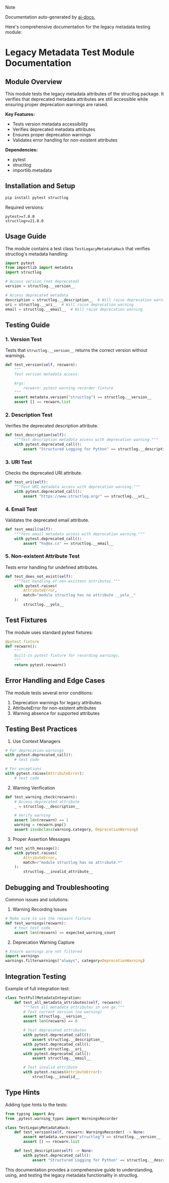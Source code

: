 
> [!NOTE]
> Documentation auto-generated by [ai-docs.](https://github.com/connor-john/ai-docs)

Here's comprehensive documentation for the legacy metadata testing module:

# Legacy Metadata Test Module Documentation

## Module Overview

This module tests the legacy metadata attributes of the structlog package. It verifies that deprecated metadata attributes are still accessible while ensuring proper deprecation warnings are raised.

**Key Features:**
- Tests version metadata accessibility
- Verifies deprecated metadata attributes
- Ensures proper deprecation warnings
- Validates error handling for non-existent attributes

**Dependencies:**
- pytest
- structlog
- importlib.metadata

## Installation and Setup

```bash
pip install pytest structlog
```

Required versions:
```
pytest>=7.0.0
structlog>=21.0.0
```

## Usage Guide

The module contains a test class `TestLegacyMetadataHack` that verifies structlog's metadata handling:

```python
import pytest
from importlib import metadata
import structlog

# Access version (not deprecated)
version = structlog.__version__

# Access deprecated metadata
description = structlog.__description__  # Will raise deprecation warning
uri = structlog.__uri__  # Will raise deprecation warning
email = structlog.__email__  # Will raise deprecation warning
```

## Testing Guide

### 1. Version Test

Tests that `structlog.__version__` returns the correct version without warnings.

```python
def test_version(self, recwarn):
    """
    Test version metadata access.

    Args:
        recwarn: pytest warning recorder fixture
    """
    assert metadata.version("structlog") == structlog.__version__
    assert [] == recwarn.list
```

### 2. Description Test

Verifies the deprecated description attribute.

```python
def test_description(self):
    """Test description metadata access with deprecation warning."""
    with pytest.deprecated_call():
        assert "Structured Logging for Python" == structlog.__description__
```

### 3. URI Test

Checks the deprecated URI attribute.

```python
def test_uri(self):
    """Test URI metadata access with deprecation warning."""
    with pytest.deprecated_call():
        assert "https://www.structlog.org/" == structlog.__uri__
```

### 4. Email Test

Validates the deprecated email attribute.

```python
def test_email(self):
    """Test email metadata access with deprecation warning."""
    with pytest.deprecated_call():
        assert "hs@ox.cx" == structlog.__email__
```

### 5. Non-existent Attribute Test

Tests error handling for undefined attributes.

```python
def test_does_not_exist(self):
    """Test handling of non-existent attributes."""
    with pytest.raises(
        AttributeError,
        match="module structlog has no attribute __yolo__"
    ):
        structlog.__yolo__
```

## Test Fixtures

The module uses standard pytest fixtures:

```python
@pytest.fixture
def recwarn():
    """
    Built-in pytest fixture for recording warnings.
    """
    return pytest.recwarn()
```

## Error Handling and Edge Cases

The module tests several error conditions:

1. Deprecation warnings for legacy attributes
2. AttributeError for non-existent attributes
3. Warning absence for supported attributes

## Testing Best Practices

1. Use Context Managers
```python
# For deprecation warnings
with pytest.deprecated_call():
    # test code

# For exceptions
with pytest.raises(AttributeError):
    # test code
```

2. Warning Verification
```python
def test_warning_check(recwarn):
    # Access deprecated attribute
    _ = structlog.__description__

    # Verify warning
    assert len(recwarn) == 1
    warning = recwarn.pop()
    assert issubclass(warning.category, DeprecationWarning)
```

3. Proper Assertion Messages
```python
def test_with_message():
    with pytest.raises(
        AttributeError,
        match=r"module structlog has no attribute.*"
    ):
        structlog.__invalid_attribute__
```

## Debugging and Troubleshooting

Common issues and solutions:

1. Warning Recording Issues
```python
# Make sure to use the recwarn fixture
def test_warnings(recwarn):
    # Your test code
    assert len(recwarn) == expected_warning_count
```

2. Deprecation Warning Capture
```python
# Ensure warnings are not filtered
import warnings
warnings.filterwarnings("always", category=DeprecationWarning)
```

## Integration Testing

Example of full integration test:

```python
class TestFullMetadataIntegration:
    def test_all_metadata_attributes(self, recwarn):
        """Test all metadata attributes in one go."""
        # Test current version (no warning)
        assert structlog.__version__
        assert len(recwarn) == 0

        # Test deprecated attributes
        with pytest.deprecated_call():
            assert structlog.__description__
        with pytest.deprecated_call():
            assert structlog.__uri__
        with pytest.deprecated_call():
            assert structlog.__email__

        # Test invalid attribute
        with pytest.raises(AttributeError):
            structlog.__invalid__
```

## Type Hints

Adding type hints to the tests:

```python
from typing import Any
from _pytest.warning_types import WarningsRecorder

class TestLegacyMetadataHack:
    def test_version(self, recwarn: WarningsRecorder) -> None:
        assert metadata.version("structlog") == structlog.__version__
        assert [] == recwarn.list

    def test_description(self) -> None:
        with pytest.deprecated_call():
            assert "Structured Logging for Python" == structlog.__description__
```

This documentation provides a comprehensive guide to understanding, using, and testing the legacy metadata functionality in structlog.
